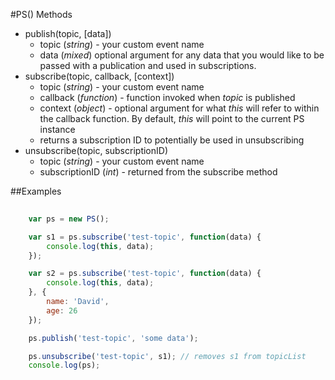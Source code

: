 #PS() Methods
* publish(topic, [data])
	* topic (_string_) - your custom event name 
	* data (_mixed_) optional argument for any data that you would like to be passed with a publication and used in
	subscriptions.
* subscribe(topic, callback, [context])
	* topic (_string_) - your custom event name
	* callback (_function_) - function invoked when _topic_ is published
	* context (_object_) - optional argument for what _this_ will refer to within the callback function. By default, _this_ will point to the current PS instance
	* returns a subscription ID to potentially be used in unsubscribing
* unsubscribe(topic, subscriptionID)
	* topic (_string_) - your custom event name
	* subscriptionID (_int_) - returned from the subscribe method 



##Examples
```js
	
	var ps = new PS();

	var s1 = ps.subscribe('test-topic', function(data) {
		console.log(this, data);
	});

	var s2 = ps.subscribe('test-topic', function(data) {
		console.log(this, data);
	}, {
		name: 'David',
		age: 26
	});

	ps.publish('test-topic', 'some data');

	ps.unsubscribe('test-topic', s1); // removes s1 from topicList
	console.log(ps);
```

